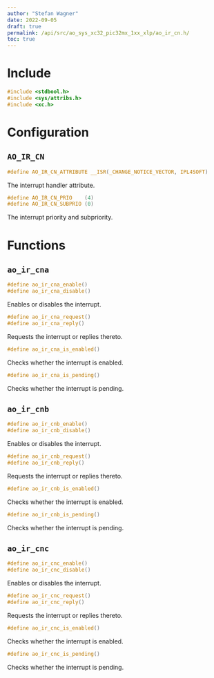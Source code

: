 ```yaml
---
author: "Stefan Wagner"
date: 2022-09-05
draft: true
permalink: /api/src/ao_sys_xc32_pic32mx_1xx_xlp/ao_ir_cn.h/
toc: true
---
```


# Include

```c
#include <stdbool.h>
#include <sys/attribs.h>
#include <xc.h>
```

# Configuration

## `AO_IR_CN`

```c
#define AO_IR_CN_ATTRIBUTE __ISR(_CHANGE_NOTICE_VECTOR, IPL4SOFT)
```

The interrupt handler attribute.

```c
#define AO_IR_CN_PRIO    (4)
#define AO_IR_CN_SUBPRIO (0)
```

The interrupt priority and subpriority.

# Functions

## `ao_ir_cna`

```c
#define ao_ir_cna_enable()
#define ao_ir_cna_disable()
```

Enables or disables the interrupt.

```c
#define ao_ir_cna_request()
#define ao_ir_cna_reply()
```

Requests the interrupt or replies thereto.

```c
#define ao_ir_cna_is_enabled()
```

Checks whether the interrupt is enabled.

```c
#define ao_ir_cna_is_pending()
```

Checks whether the interrupt is pending.

## `ao_ir_cnb`

```c
#define ao_ir_cnb_enable()
#define ao_ir_cnb_disable()
```

Enables or disables the interrupt.

```c
#define ao_ir_cnb_request()
#define ao_ir_cnb_reply()
```

Requests the interrupt or replies thereto.

```c
#define ao_ir_cnb_is_enabled()
```

Checks whether the interrupt is enabled.

```c
#define ao_ir_cnb_is_pending()
```

Checks whether the interrupt is pending.

## `ao_ir_cnc`

```c
#define ao_ir_cnc_enable()
#define ao_ir_cnc_disable()
```

Enables or disables the interrupt.

```c
#define ao_ir_cnc_request()
#define ao_ir_cnc_reply()
```

Requests the interrupt or replies thereto.

```c
#define ao_ir_cnc_is_enabled()
```

Checks whether the interrupt is enabled.

```c
#define ao_ir_cnc_is_pending()
```

Checks whether the interrupt is pending.
